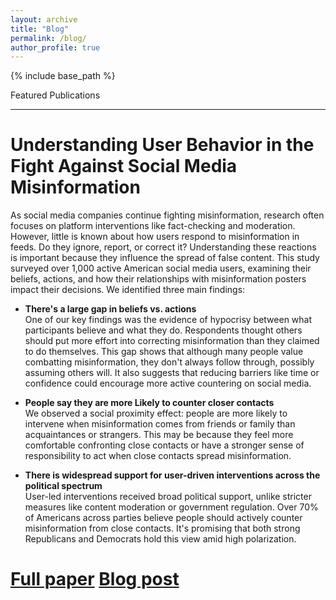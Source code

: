 ```yaml
---
layout: archive
title: "Blog"
permalink: /blog/
author_profile: true
---
```


{% include base_path %}

Featured Publications

---

Understanding User Behavior in the Fight Against Social Media Misinformation
======
As social media companies continue fighting misinformation, research often focuses on platform interventions like fact-checking and moderation. However, little is known about how users respond to misinformation in feeds. Do they ignore, report, or correct it? Understanding these reactions is important because they influence the spread of false content. This study surveyed over 1,000 active American social media users, examining their beliefs, actions, and how their relationships with misinformation posters impact their decisions. We identified three main findings:

* <b>There's a large gap in beliefs vs. actions</b><br>
One of our key findings was the evidence of hypocrisy between what participants believe and what they do. Respondents thought others should put more effort into correcting misinformation than they claimed to do themselves. This gap shows that although many people value combatting misinformation, they don't always follow through, possibly assuming others will. It also suggests that reducing barriers like time or confidence could encourage more active countering on social media. 

* <b>People say they are more Likely to counter closer contacts</b><br>
We observed a social proximity effect: people are more likely to intervene when misinformation comes from friends or family than acquaintances or strangers. This may be because they feel more comfortable confronting close contacts or have a stronger sense of responsibility to act when close contacts spread misinformation.

* <b>There is widespread support for user-driven interventions across the political spectrum</b><br>
User-led interventions received broad political support, unlike stricter measures like content moderation or government regulation. Over 70% of Americans across parties believe people should actively counter misinformation from close contacts. It's promising that both strong Republicans and Democrats hold this view amid high polarization. 

[Full paper](https://www.nature.com/articles/s41598-025-93100-7)
[Blog post](https://www.cmu.edu/ideas-social-cybersecurity/news1/blog-posts/blog-king-understanding-user.html)
======
